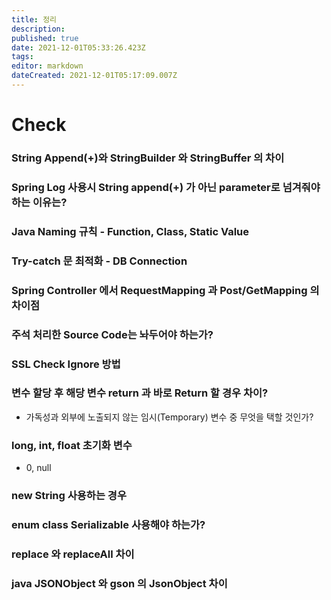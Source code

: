 ```yaml
---
title: 정리
description: 
published: true
date: 2021-12-01T05:33:26.423Z
tags: 
editor: markdown
dateCreated: 2021-12-01T05:17:09.007Z
---
```


# Check
### String Append(+)와 StringBuilder 와 StringBuffer 의 차이
### Spring Log 사용시 String append(+) 가 아닌 parameter로 넘겨줘야 하는 이유는?
### Java Naming 규칙 - Function, Class, Static Value
### Try-catch 문 최적화 - DB Connection
### Spring Controller 에서 RequestMapping 과 Post/GetMapping 의 차이점
### 주석 처리한 Source Code는 놔두어야 하는가?
### SSL Check Ignore 방법
### 변수 할당 후 해당 변수 return 과 바로 Return 할 경우 차이?
- 가독성과 외부에 노출되지 않는 임시(Temporary) 변수 중 무엇을 택할 것인가?
### long, int, float 초기화 변수
- 0, null
### new String 사용하는 경우
### enum class Serializable 사용해야 하는가?
### replace 와 replaceAll 차이
### java JSONObject 와 gson 의 JsonObject 차이
### 
